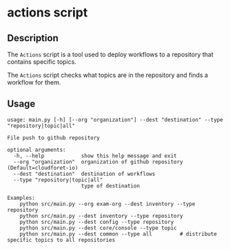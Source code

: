 # actions script

## Description
The `Actions` script is a tool used to deploy workflows to a repository that contains specific topics.

The `Actions` script checks what topics are in the repository and finds a workflow for them.

## Usage
```shell
usage: main.py [-h] [--org "organization"] --dest "destination" --type "repository|topic|all"

File push to github repository

optional arguments:
  -h, --help            show this help message and exit
  --org "organization"  organization of github repository (Default=cloudforet-io)
  --dest "destination"  destination of workflows
  --type "repository|topic|all"
                        type of destination

Examples:
    python src/main.py --org exam-org --dest inventory --type repository
    python src/main.py --dest inventory --type repository
    python src/main.py --dest config --type repository
    python src/main.py --dest core/console --type topic
    python src/main.py --dest common --type all         # distribute specific topics to all repositories
```
